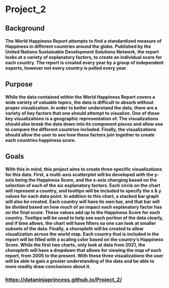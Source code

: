 # Project_2

## Background

#### The World Happiness Report attempts to find a standardized measure of Happiness in different countries around the globe. Published by the United Nations Sustainable Development Solutions Network, the report looks at a variety of explanatory factors, to create an individual score for each country. The report is created every year by a group of independent experts, however not every country is polled every year.

## Purpose

#### While the data contained within the World Happiness Report covers a wide variety of valuable topics, the data is difficult to absorb without proper visualization. In order to better understand the data, there are a variety of key factors that one should attempt to visualize. One of these key visualizations is a geographic representation of. The visualizations should also break the data down into its component pieces and allow one to compare the different countries included. Finally, the visualizations should allow the user to see how these factors join together to create each countries happiness score.

## Goals 

#### With this in mind, this project aims to create three specific visualizations for this data. First, a multi-axis scatterplot will be developed with the y-axis being the Happiness Score, and the x-axis changing based on the selection of each of the six explanatory factors. Each circle on the chart will represent a country, and tooltips will be included to specify the x & y values for each data point. In addition to this chart, a stacked bar graph will also be created. Each country will have its own bar, and that bar will be divided based on how much of an impact each explanatory factor has on the final score. These values add up to the Happiness Score for each country. Tooltips will be used to help see each portion of the data clearly, and if time allows, the chart will have filters so one can look at smaller subsets of the data. Finally, a choropleth will be created to allow visualization across the world map. Each country that is included in the report will be filled with a scaling color based on the country’s Happiness Score. While the first two charts, only look at data from 2021, the choropleth will have a dropdown that allows for viewing the map of each report, from 2005 to the present. With these three visualizations the user will be able to gain a greater understanding of the data and be able to more readily draw conclusions about it.


### https://dataninjaprincess.github.io/Project_2/
